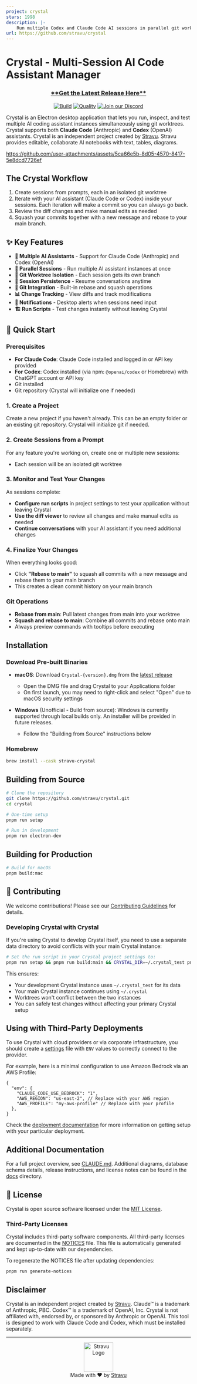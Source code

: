 ```yaml
---
project: crystal
stars: 1998
description: |-
    Run multiple Codex and Claude Code AI sessions in parallel git worktrees. Test, compare approaches & manage AI-assisted development workflows in one desktop app.
url: https://github.com/stravu/crystal
---
```


# Crystal - Multi-Session AI Code Assistant Manager

<div align="center">
  <h3><a href="https://github.com/stravu/crystal/releases/latest">**Get the Latest Release Here**</a></h3>
</div>

<div align="center">

[![Build](https://github.com/stravu/crystal/actions/workflows/build.yml/badge.svg)](https://github.com/stravu/crystal/actions/workflows/build.yml)
[![Quality](https://github.com/stravu/crystal/actions/workflows/quality.yml/badge.svg)](https://github.com/stravu/crystal/actions/workflows/quality.yml)
[![Join our Discord](https://img.shields.io/badge/Join%20our-Discord-5865F2?style=for-the-badge&logo=discord&logoColor=white)](https://discord.gg/XrVa6q7DPY)

</div>

Crystal is an Electron desktop application that lets you run, inspect, and test multiple AI coding assistant instances simultaneously using git worktrees. Crystal supports both **Claude Code** (Anthropic) and **Codex** (OpenAI) assistants. Crystal is an independent project created by [Stravu](https://stravu.com/?utm_source=Crystal&utm_medium=OS&utm_campaign=Crystal&utm_id=1). Stravu provides editable, collaborate AI notebooks with text, tables, diagrams.







https://github.com/user-attachments/assets/5ca66e5b-8d05-4570-8417-5e8dcd7726ef







## The Crystal Workflow

1. Create sessions from prompts, each in an isolated git worktree
2. Iterate with your AI assistant (Claude Code or Codex) inside your sessions. Each iteration will make a commit so you can always go back.
3. Review the diff changes and make manual edits as needed
4. Squash your commits together with a new message and rebase to your main branch.

## ✨ Key Features

- **🤖 Multiple AI Assistants** - Support for Claude Code (Anthropic) and Codex (OpenAI)
- **🚀 Parallel Sessions** - Run multiple AI assistant instances at once
- **🌳 Git Worktree Isolation** - Each session gets its own branch
- **💾 Session Persistence** - Resume conversations anytime
- **🔧 Git Integration** - Built-in rebase and squash operations
- **📊 Change Tracking** - View diffs and track modifications
- **🔔 Notifications** - Desktop alerts when sessions need input
- **🏗️ Run Scripts** - Test changes instantly without leaving Crystal

## 🚀 Quick Start

### Prerequisites
- **For Claude Code**: Claude Code installed and logged in or API key provided
- **For Codex**: Codex installed (via npm: `@openai/codex` or Homebrew) with ChatGPT account or API key
- Git installed
- Git repository (Crystal will initialize one if needed)

### 1. Create a Project
Create a new project if you haven't already. This can be an empty folder or an existing git repository. Crystal will initialize git if needed.

### 2. Create Sessions from a Prompt
For any feature you're working on, create one or multiple new sessions:
- Each session will be an isolated git worktree

### 3. Monitor and Test Your Changes
As sessions complete:
- **Configure run scripts** in project settings to test your application without leaving Crystal
- **Use the diff viewer** to review all changes and make manual edits as needed
- **Continue conversations** with your AI assistant if you need additional changes

### 4. Finalize Your Changes
When everything looks good:
- Click **"Rebase to main"** to squash all commits with a new message and rebase them to your main branch
- This creates a clean commit history on your main branch

### Git Operations
- **Rebase from main**: Pull latest changes from main into your worktree
- **Squash and rebase to main**: Combine all commits and rebase onto main
- Always preview commands with tooltips before executing



## Installation

### Download Pre-built Binaries

- **macOS**: Download `Crystal-{version}.dmg` from the [latest release](https://github.com/stravu/crystal/releases/latest)
  - Open the DMG file and drag Crystal to your Applications folder
  - On first launch, you may need to right-click and select "Open" due to macOS security settings

- **Windows** (Unofficial - Build from source): Windows is currently supported through local builds only. An installer will be provided in future releases.
  - Follow the "Building from Source" instructions below

### Homebrew 
```bash
brew install --cask stravu-crystal
```

## Building from Source

```bash
# Clone the repository
git clone https://github.com/stravu/crystal.git
cd crystal

# One-time setup
pnpm run setup

# Run in development
pnpm run electron-dev
```

## Building for Production

```bash
# Build for macOS
pnpm build:mac
```



## 🤝 Contributing

We welcome contributions! Please see our [Contributing Guidelines](CONTRIBUTING.md) for details.

### Developing Crystal with Crystal

If you're using Crystal to develop Crystal itself, you need to use a separate data directory to avoid conflicts with your main Crystal instance:

```bash
# Set the run script in your Crystal project settings to:
pnpm run setup && pnpm run build:main && CRYSTAL_DIR=~/.crystal_test pnpm electron-dev
```

This ensures:
- Your development Crystal instance uses `~/.crystal_test` for its data
- Your main Crystal instance continues using `~/.crystal` 
- Worktrees won't conflict between the two instances
- You can safely test changes without affecting your primary Crystal setup

## Using with Third-Party Deployments

To use Crystal with cloud providers or via corporate infrastructure, you should create a [settings](https://docs.anthropic.com/en/docs/claude-code/settings) file with `ENV` values to correctly connect to the provider.

For example, here is a minimal configuration to use Amazon Bedrock via an AWS Profile:

```json5
{
  "env": {
    "CLAUDE_CODE_USE_BEDROCK": "1",
    "AWS_REGION": "us-east-2", // Replace with your AWS region
    "AWS_PROFILE": "my-aws-profile" // Replace with your profile
  },
}
```

Check the [deployment documentation](https://docs.anthropic.com/en/docs/claude-code/third-party-integrations) for more information on getting setup with your particular deployment.

## Additional Documentation

For a full project overview, see [CLAUDE.md](CLAUDE.md). Additional diagrams, database schema details, release instructions, and license notes can be found in the [docs](./docs) directory.

## 📄 License

Crystal is open source software licensed under the [MIT License](LICENSE).

### Third-Party Licenses

Crystal includes third-party software components. All third-party licenses are documented in the [NOTICES](NOTICES) file. This file is automatically generated and kept up-to-date with our dependencies.

To regenerate the NOTICES file after updating dependencies:
```bash
pnpm run generate-notices
```

## Disclaimer

Crystal is an independent project created by [Stravu](https://stravu.com/?utm_source=Crystal&utm_medium=OS&utm_campaign=Crystal&utm_id=1). Claude™ is a trademark of Anthropic, PBC. Codex™ is a trademark of OpenAI, Inc. Crystal is not affiliated with, endorsed by, or sponsored by Anthropic or OpenAI. This tool is designed to work with Claude Code and Codex, which must be installed separately.

---

<div align="center">
  <img src="frontend/public/stravu-logo.png" alt="Stravu Logo" width="80" height="80">
  <br>
  Made with ❤️ by <a href="https://stravu.com/?utm_source=Crystal&utm_medium=OS&utm_campaign=Crystal&utm_id=1">Stravu</a>
</div>

